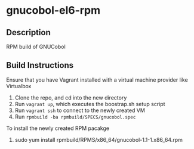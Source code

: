 gnucobol-el6-rpm
================

Description
-----------

RPM build of GNUCobol

Build Instructions
------------------

Ensure that you have Vagrant installed with a virtual machine provider like Virtualbox

1. Clone the repo, and cd into the new directory
2. Run `vagrant up`, which executes the boostrap.sh setup script
3. Run `vagrant ssh` to connect to the newly created VM
4. Run `rpmbuild -ba rpmbuild/SPECS/gnucobol.spec`

To install the newly created RPM pacakge

1. sudo yum install rpmbuild/RPMS/x86_64/gnucobol-1.1-1.x86_64.rpm

